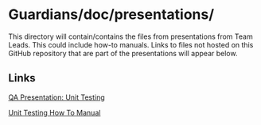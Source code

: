 # Guardians/doc/presentations/

This directory will contain/contains the files from presentations from Team Leads. This could include how-to manuals. Links to files not hosted on this GitHub repository that are part of the presentations will appear below.

## Links
[QA Presentation: Unit Testing](https://docs.google.com/presentation/d/1TH3FZnefL_IB-HaU8JdfWGABVUeyjZoHm9C7YCptBZU/edit?usp=sharing)

[Unit Testing How To Manual](https://docs.google.com/document/d/13WKn8J47YoHI3UzrugehZGjunUcA1w01w8776Mr3Jko/edit?usp=sharing)
